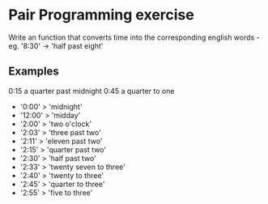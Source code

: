 # Pair Programming exercise 

Write an function that converts time into the corresponding english words - eg. '8:30' -> 'half past eight'

## Examples
0:15 a quarter past midnight
0:45 a quarter to one
- '0:00' > 'midnight'
- '12:00' > 'midday'
- '2:00' > 'two o'clock'
- '2:03' > 'three past two'
- '2:11' > 'eleven past two'
- '2:15' > 'quarter past two' 
- '2:30' > 'half past two' 
- '2:33' > 'twenty seven to three'
- '2:40' > 'twenty to three'
- '2:45' > 'quarter to three' 
- '2:55' > 'five to three'
